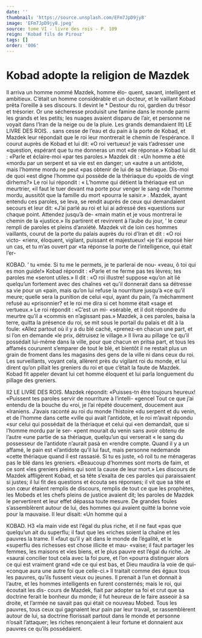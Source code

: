 ```yaml
---
date: ''
thumbnail: 'https://source.unsplash.com/EFm7JpD9jy8'
image: 'EFm7JpD9jy8.jpeg'
source: tome VI - livre des rois - P. 109
reign: 'Kobad fils de Pirouz'
tags: []
order: '006'
---
```


# Kobad adopte la religion de Mazdek

Il arriva un homme nommé Mazdek, homme élo-
quent, savant, intelligent et ambitieux. C’était un
homme considérable et un docteur, et le vaillant
Kobad prêta l’oreille à ses discours. ll devint le \*
Destour du roi, gardien du trésor et trésorier. Or
une sécheresse produisit une famine dans le monde
parmi les grands et les petits; les nuages avaient disparu de l’air, et personne ne voyait dans l’Iran
de la neige ou de la pluie. Les grands demandaient
llt) LE LIVRE DES ROIS.
. sans cesse de l’eau et du pain à la porte de Kobad,
et Mazdek leur répondait que le roi leur montrerait le chemin de l’espérance. Il courut auprès de Kobad
et lui dit: «O roi vertueux! je vais t’adresser une «question, espérant que tu me donneras un mot «de réponse.» Kobad lui dit : «Parle et éclaire-moi
«par tes paroles.» Mazdek dit : «Un homme a été «mordu par un serpent et sa vie est en danger; un «autre a un antidote, mais l’homme mordu ne peut «pas obtenir de lui de sa thériaque. Dis-moi de quoi «est digne l’homme qui possède de la thériaque du «poids de vingt dirhems?» Le roi lui répondit :
« L’homme qui détient la thériaque est un meurtrier,
«il faut le tuer devant ma porte pour venger le sang «de l’homme mordu, aussitôt que la famille du mort
«pourra le saisir.» .
Mazdek, ayant entendu ces paroles, se leva, se
rendit auprès de ceux qui demandaient secours et leur dit: «J’ai parlé au roi et lui ai adressé des «questions sur chaque point. Attendez jusqu’à de- «main matin et je vous montrerai le chemin de la «justice.» Ils partirent et revinrent à l’aube du jour,
’ le cœur rempli de paroles et pleins d’anxiété. Mazdek
vit de loin ces hommes vaillants, courut de la porte du palais auprès du roi d’Iran et dit : «O roi victo- «rienx, éloquent, vigilant, puissant et majestueux!
«je t’ai exposé hier un cas, et tu m’as ouvert par «ta réponse la porte de l’intelligence, qui était l’er-

KOBAD. ’ tu «mée. Si tu me le permets, je te parlerai de nou-
«veau, ô toi qui es mon guide!» Kobad répondit : «Parle et ne ferme pas tes lèvres; tes paroles me «seront utiles.» Il dit : «O roi illustre! suppose «qu’on ait lié quelqu’un fortement avec des chaînes
«et qu’il donnerait dans sa détresse sa vie pour un «pain, mais qu’on lui refuse la nourriture jusqu’à
«ce qu’il meure; quelle sera la punition de celui «qui, ayant du pain, l’a méchamment refusé au «prisonnier? et le roi me dira si cet homme était «sage et vertueux.» Le roi répondit : «C’est un mi- «sérable, et il doit répondre du meurtre qu’il a «commis en n’agissant pas.»
Mazdek, à ces paroles, baisa la terre, quitta la présence du roi, se mit sous le portail du palais et dit à la foule: «Allez partout où il y a du blé caché,
«prenez-en chacun une part, et si l’on en demande «le prix, détruisez le village.» Il livra au pillage ’ce
qu’il possédait lui-même dans la ville, pour que chacun en pritsa part, et tous les affamés coururent s’emparer de tout le blé, et bientôt il ne restait plus
un grain de froment dans les magasins des gens de la ville ni dans ceux du roi. Les surveillants, voyant cela, allèrent près du vigilant roi du monde, et lui dirent qu’on pillait les greniers du roi et que c’était
la faute de Mazdek.
Kobad fit appeler devant lui cet homme éloquent
et lui parla longuement du pillage des greniers.

Il2 LE LIVRE DES ROIS.
Mazdek répondit: «Puisses-tn être toujours heureux! «Puissent tes paroles servir de nourriture à l’intelli- «gencel Tout ce que j’ai entendu de la bouche du «roi, je l’ai répété doucement, doucement aux «Iraniens. J’avais raconté au roi du monde l’histoire
«du serpent et du venin, et de l’homme dans cette «ville qui avait l’antidote, et le roi m’avait répondu
«sur celui qui possédait de la thériaque et celui qui «en demandait, que si l’homme mordu par le ser- «pent mourait du venin sans avoir obtenu de l’autre «une partie de sa thériaque, quelqu’un qui verserait
« le sang du possesseur de l’antidote n’aurait pasà en «rendre compte. Quand il y a un affamé, le pain est «l’antidote qu’il lui faut, mais personne nedemande «cette thériaque quand il est rassasié. Si tu es juste,
«ô roil tu ne ménageras pas le blé dans les greniers. «Beaucoup d’hommes sont morts de faim, et ce sont «les greniers pleins qui sont la cause de leur mort.»
Les discours de Mazdek affligèrent Kobad, et sa tête s’exalta de ces paroles qui paraissaient si justes;
il lui fit des questions et écouta ses réponses; il vit
que sa tête et son cœur étaient remplis de discours, remplis de tout ce que les prophètes, les Mobeds et les chefs pleins de justice avaient dit; les paroles de Mazdek le pervertirent et leur effet dépassa toute mesure. De grandes foules s’assemblèrent autour de
lui, des hommes qui avaient quitté la bonne voie pour la mauvaise. Il leur disait: «Un homme qui a

KOBAD. H3 «la main vide est l’égal du plus riche, et il ne faut
«pas que quelqu’un ait du superflu; il faut que les «riches soient la chaîne et les pauvres la trame. Il «faut qu’il y ait dans le monde de l’égalité, et le
«superflu des richesses est chose illicite et mau- «vaise; il faut partager les femmes, les maisons et «les biens, et le plus pauvre est l’égal du riche. Je «saurai concilier tout cela avec la foi pure, et l’on «pourra distinguer alors ce qui est vraiment grand «de ce qui est bas, et Dieu maudira la voie de qui- «conque aura une autre foi que celle-ci.»
Il traitait comme des égaux tous les pauvres, qu’ils fussent vieux ou jeunes. Il prenait à l’un et
donnait à l’autre, et les hommes intelligents en furent consternés; mais le roi, qui écoutait les dis- cours de Mazdek, fiait par adopter sa foi et crut que sa doctrine ferait le bonheur du monde; il fut heureux de le faire asseoir à sa droite, et l’armée
ne savait pas qui était ce nouveau Mobed. Tous les pauvres, tous ceux qui gagnaient leur pain par leur travail, se rassemblèrent autour de lui, sa doctrine florissait partout dans le monde et personne n’osait l’attaquer; les riches renonçaient à leur fortune et donnaient aux pauvres ce qu’ils possédaient.
